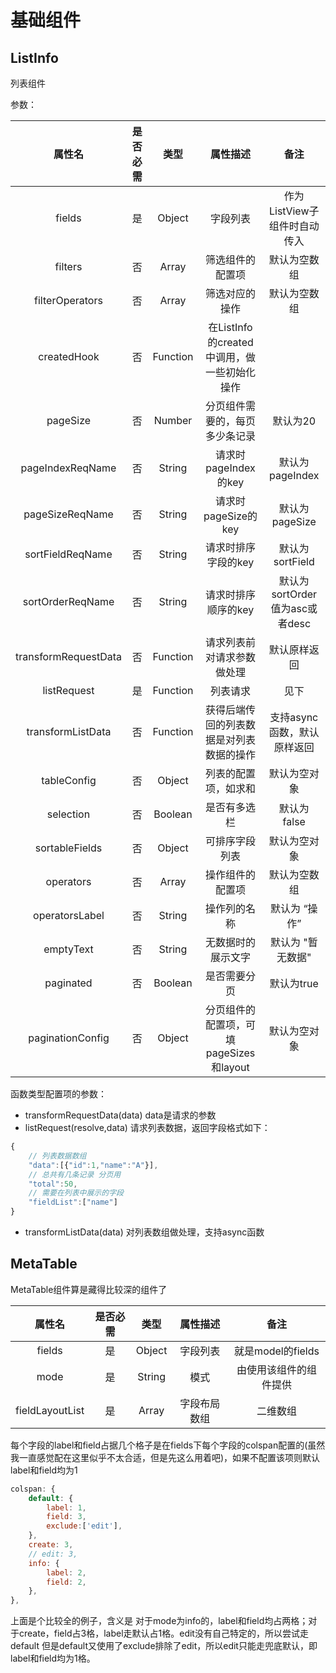 # 基础组件

## ListInfo

列表组件

参数：

| 属性名 | 是否必需  | 类型      | 属性描述 |  备注 |
| :---:  | :--:  | :--: | :-----:  | :--: |
| fields | 是 | Object | 字段列表 | 作为ListView子组件时自动传入  |
| filters | 否 | Array | 筛选组件的配置项 | 默认为空数组 |
| filterOperators | 否 | Array | 筛选对应的操作 | 默认为空数组 |
| createdHook | 否 | Function | 在ListInfo的created中调用，做一些初始化操作 |
| pageSize | 否 | Number   | 分页组件需要的，每页多少条记录 | 默认为20 |
| pageIndexReqName | 否 | String   | 请求时pageIndex的key | 默认为 pageIndex |
| pageSizeReqName  | 否 | String   | 请求时pageSize的key  | 默认为 pageSize  |
| sortFieldReqName | 否 | String   | 请求时排序字段的key  | 默认为 sortField |
| sortOrderReqName | 否 | String   | 请求时排序顺序的key  | 默认为sortOrder 值为asc或者desc |
| transformRequestData | 否 | Function | 请求列表前对请求参数做处理 | 默认原样返回 |
| listRequest | 是 | Function | 列表请求 | 见下 |
| transformListData        | 否 | Function | 获得后端传回的列表数据是对列表数据的操作 | 支持async函数，默认原样返回 |
| tableConfig | 否 | Object | 列表的配置项，如求和 | 默认为空对象 |
| selection |  否 | Boolean | 是否有多选栏 | 默认为 false |
| sortableFields | 否 | Object | 可排序字段列表 | 默认为空对象 |
| operators | 否 | Array | 操作组件的配置项 | 默认为空数组 |
| operatorsLabel | 否 | String | 操作列的名称 | 默认为 “操作” |
| emptyText | 否 | String | 无数据时的展示文字 | 默认为 "暂无数据" |
| paginated | 否 | Boolean | 是否需要分页 | 默认为true |
| paginationConfig | 否 | Object |  分页组件的配置项，可填pageSizes和layout | 默认为空对象 |

函数类型配置项的参数：

* transformRequestData(data) data是请求的参数
* listRequest(resolve,data) 请求列表数据，返回字段格式如下：

```javascript
{
    // 列表数据数组
    "data":[{"id":1,"name":"A"}],
    // 总共有几条记录 分页用
    "total":50,
    // 需要在列表中展示的字段
    "fieldList":["name"]
}
```

* transformListData(data) 对列表数组做处理，支持async函数

## MetaTable

MetaTable组件算是藏得比较深的组件了

| 属性名 | 是否必需  | 类型      | 属性描述 |  备注 |
| :---:  | :--:  | :--: | :-----:  | :--: |
| fields | 是 | Object | 字段列表 | 就是model的fields  |
| mode | 是 | String | 模式 | 由使用该组件的组件提供  |
| fieldLayoutList | 是 | Array | 字段布局数组 | 二维数组  |

每个字段的label和field占据几个格子是在fields下每个字段的colspan配置的(虽然我一直感觉配在这里似乎不太合适，但是先这么用着吧)，如果不配置该项则默认label和field均为1

```javascript
colspan: {
    default: {
        label: 1,
        field: 3,
        exclude:['edit'],
    },
    create: 3,
    // edit: 3,
    info: {
        label: 2,
        field: 2,
    },
},
```

上面是个比较全的例子，含义是 对于mode为info的，label和field均占两格；对于create，field占3格，label走默认占1格。edit没有自己特定的，所以尝试走default 但是default又使用了exclude排除了edit，所以edit只能走兜底默认，即label和field均为1格。
